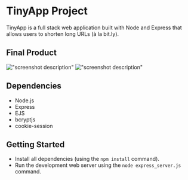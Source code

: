 # TinyApp Project

TinyApp is a full stack web application built with Node and Express that allows users to shorten long URLs (à la bit.ly).

## Final Product

!["screenshot description"]("../image/Login.jpg")
!["screenshot description"](#)

## Dependencies

- Node.js
- Express
- EJS
- bcryptjs
- cookie-session

## Getting Started

- Install all dependencies (using the `npm install` command).
- Run the development web server using the `node express_server.js` command.